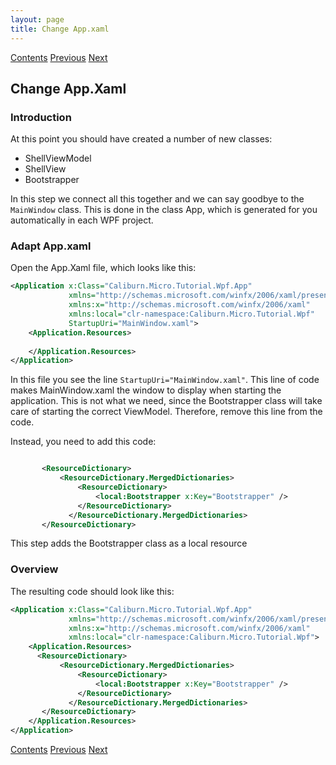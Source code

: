 ```yaml
---
layout: page
title: Change App.xaml
---
```

[Contents](Contents) [Previous](Bootstrapper) [Next](SimpleLogging)

## Change App.Xaml

### Introduction

At this point you should have created a number of new classes:

+ ShellViewModel
+ ShellView
+ Bootstrapper

In this step we connect all this together and we can say goodbye to  the ``MainWindow`` class. This is done in the class App, which is generated for you automatically in each WPF project.

### Adapt App.xaml

Open the App.Xaml file, which looks like this:

```xml
<Application x:Class="Caliburn.Micro.Tutorial.Wpf.App"
             xmlns="http://schemas.microsoft.com/winfx/2006/xaml/presentation"
             xmlns:x="http://schemas.microsoft.com/winfx/2006/xaml"
             xmlns:local="clr-namespace:Caliburn.Micro.Tutorial.Wpf"
             StartupUri="MainWindow.xaml">
    <Application.Resources>
         
    </Application.Resources>
</Application>
```

In this file you see the line ``StartupUri="MainWindow.xaml"``. This line of code makes MainWindow.xaml the window to display when starting the application. This is not what we need, since the Bootstrapper class will take care of starting the correct ViewModel. Therefore, remove this line from the code.

Instead, you need to add this code:

```xml

       <ResourceDictionary>
           <ResourceDictionary.MergedDictionaries>
               <ResourceDictionary>
                   <local:Bootstrapper x:Key="Bootstrapper" />
               </ResourceDictionary>
             </ResourceDictionary.MergedDictionaries>
       </ResourceDictionary>
```

This step adds the Bootstrapper class as a local resource

### Overview

The resulting code should look like this:

```xml
<Application x:Class="Caliburn.Micro.Tutorial.Wpf.App"
             xmlns="http://schemas.microsoft.com/winfx/2006/xaml/presentation"
             xmlns:x="http://schemas.microsoft.com/winfx/2006/xaml"
             xmlns:local="clr-namespace:Caliburn.Micro.Tutorial.Wpf">
    <Application.Resources>
      <ResourceDictionary>
           <ResourceDictionary.MergedDictionaries>
               <ResourceDictionary>
                   <local:Bootstrapper x:Key="Bootstrapper" />
               </ResourceDictionary>
             </ResourceDictionary.MergedDictionaries>
       </ResourceDictionary>
    </Application.Resources>
</Application>
```

[Contents](Contents) [Previous](Bootstrapper) [Next](SimpleLogging)
